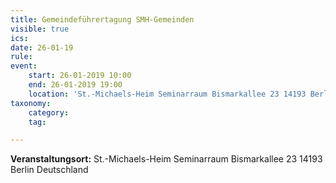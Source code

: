 ```yaml
---
title: Gemeindeführertagung SMH-Gemeinden
visible: true
ics: 
date: 26-01-19
rule: 
event:
	start: 26-01-2019 10:00
	end: 26-01-2019 19:00
	location: 'St.-Michaels-Heim Seminarraum Bismarkallee 23 14193 Berlin Deutschland'
taxonomy:
	category: 
	tag: 

---
```




**Veranstaltungsort:** St.-Michaels-Heim
Seminarraum
Bismarkallee 23
14193 Berlin
Deutschland

